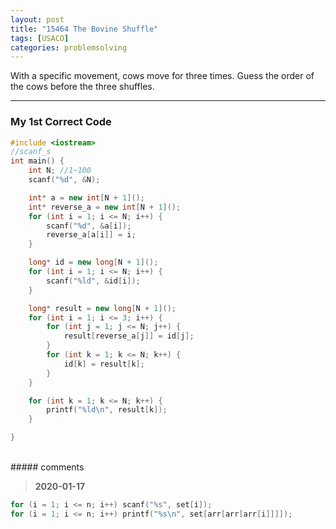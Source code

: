 ```yaml
---
layout: post
title: "15464 The Bovine Shuffle"
tags: [USACO]
categories: problemsolving
---
```


With a specific movement, cows move for three times. Guess the order of the cows before the three shuffles.

---

### My 1st Correct Code


```c++
#include <iostream>
//scanf_s
int main() {
	int N; //1~100
	scanf("%d", &N);

	int* a = new int[N + 1]();
	int* reverse_a = new int[N + 1]();
	for (int i = 1; i <= N; i++) {
		scanf("%d", &a[i]);
		reverse_a[a[i]] = i;
	}

	long* id = new long[N + 1]();
	for (int i = 1; i <= N; i++) {
		scanf("%ld", &id[i]);
	}

	long* result = new long[N + 1]();
	for (int i = 1; i <= 3; i++) {
		for (int j = 1; j <= N; j++) {
			result[reverse_a[j]] = id[j];
		}
		for (int k = 1; k <= N; k++) {
			id[k] = result[k];
		}
	}

	for (int k = 1; k <= N; k++) {
		printf("%ld\n", result[k]);
	}

}
```

<br>
##### comments

> **2020-01-17**   
```c++
for (i = 1; i <= n; i++) scanf("%s", set[i]);
for (i = 1; i <= n; i++) printf("%s\n", set[arr[arr[arr[i]]]]);
```
